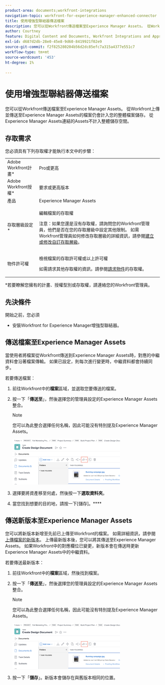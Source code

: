 ```yaml
---
product-area: documents;workfront-integrations
navigation-topic: workfront-for-experience-manager-enhanced-connector
title: 使用增強型聯結器傳送檔案
description: 您可以從Workfront傳送檔案至Experience Manager Assets。 從Workfront上傳並傳送至Experience Manager Assets的檔案仍會計入您的整體檔案儲存。 從Experience Manager Assets連結的Assets不計入整體儲存空間。
author: Courtney
feature: Digital Content and Documents, Workfront Integrations and Apps
exl-id: d687d2db-28e0-45e8-9d60-8419921f02e9
source-git-commit: f2f825280204b56d2dc85efc7a315a4377e551c7
workflow-type: tm+mt
source-wordcount: '453'
ht-degree: 1%

---
```


# 使用增強型聯結器傳送檔案

您可以從Workfront傳送檔案至Experience Manager Assets。 從Workfront上傳並傳送至Experience Manager Assets的檔案仍會計入您的整體檔案儲存。 從Experience Manager Assets連結的Assets不計入整體儲存空間。

## 存取需求

您必須具有下列存取權才能執行本文中的步驟：

<table style="table-layout:auto"> 
 <col> 
 <col> 
 <tbody> 
  <tr> 
   <td role="rowheader">Adobe Workfront計畫*</td> 
   <td> <p>Pro或更高</p> </td> 
  </tr> 
  <tr> 
   <td role="rowheader">Adobe Workfront授權*</td> 
   <td> <p>要求或更高版本</p> </td> 
  </tr> 
  <tr> 
   <td role="rowheader">產品</td> 
   <td>Experience Manager Assets </td> 
  </tr> 
  <tr> 
   <td role="rowheader">存取層級設定*</td> 
   <td> <p>編輯檔案的存取權</p> <p>注意：如果您還是沒有存取權，請詢問您的Workfront管理員，他們是否在您的存取層級中設定其他限制。 如需Workfront管理員如何修改存取層級的詳細資訊，請參閱<a href="../../../administration-and-setup/add-users/configure-and-grant-access/create-modify-access-levels.md" class="MCXref xref">建立或修改自訂存取層級</a>。</p> </td> 
  </tr> 
  <tr> 
   <td role="rowheader">物件許可權</td> 
   <td> <p>檢視檔案的存取許可權或以上許可權</p> <p>如需請求其他存取權的資訊，請參閱<a href="../../../workfront-basics/grant-and-request-access-to-objects/request-access.md" class="MCXref xref">請求物件</a>的存取權。</p> </td> 
  </tr> 
 </tbody> 
</table>

&#42;若要瞭解您擁有的計畫、授權型別或存取權，請連絡您的Workfront管理員。

## 先決條件

開始之前，您必須

* 安裝Workfront for Experience Manager增強型聯結器。

## 傳送檔案至Experience Manager Assets

當使用者將檔案從Workfront傳送到Experience Manager Assets時，對應的中繼資料會沿著檔案傳輸。 如果已設定，則每次進行變更時，中繼資料都會持續同步。

若要傳送檔案：

1. 前往Workfront中的&#x200B;**檔案**&#x200B;區域，並選取您要傳送的檔案。
1. 按一下「**傳送至**」，然後選擇您的管理員設定的Experience Manager Assets整合。

   >[!NOTE]
   >
   >您可以為此整合選擇任何名稱，因此可能沒有特別提及Experience Manager Assets。

   ![](assets/copy-of-send-to-in-toolbar-350x149.png)

1. 選擇要將資產移至何處，然後按一下&#x200B;**選取資料夾**。
1. 當您找到想要的目的地，請按一下[儲存]。****

## 傳送新版本至Experience Manager Assets

您可以將新版本新增至先前已上傳至Workfront的檔案。 如需詳細資訊，請參閱[上傳檔案的新版本](../../../documents/managing-documents/upload-new-document-version.md)。 上傳最新版本後，您可以將其傳送至Experience Manager Assets。 如果Workfront中的對應欄位已變更，新版本會在傳送時更新Experience Manager Assets中的中繼資料。

若要傳送最新版本：

1. 前往Workfront中的&#x200B;**檔案**&#x200B;區域，然後找到檔案。
1. 按一下「**傳送至**」，然後選擇您的管理員設定的Experience Manager Assets整合。

   >[!NOTE]
   >
   >您可以為此整合選擇任何名稱，因此可能沒有特別提及Experience Manager Assets。

   ![](assets/copy-of-send-to-in-toolbar-350x149.png)

1. 按一下「**儲存**」。新版本會儲存在與舊版本相同的位置。
